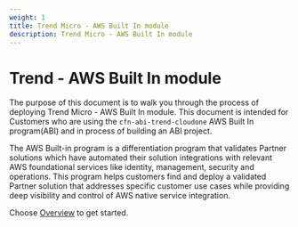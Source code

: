 ```yaml
---
weight: 1
title: Trend Micro - AWS Built In module
description: Trend Micro - AWS Built In module
---
```


# Trend - AWS Built In module

The purpose of this document is to walk you through the process of deploying Trend Micro - AWS Built In module. This document is intended for Customers who are using the `cfn-abi-trend-cloudone` AWS Built In program(ABI) and in process of building an ABI project.

The AWS Built-in program is a differentiation program that validates Partner solutions which have automated their solution integrations with relevant AWS foundational services like identity, management, security and operations.  This program helps customers find and deploy a validated Partner solution that addresses specific customer use cases while providing deep visibility and control of AWS native service integration.

Choose [Overview](/overview/index.html) to get started.
